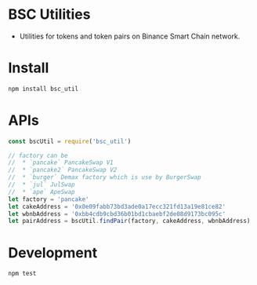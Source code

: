# BSC Utilities

* Utilities for tokens and token pairs on Binance Smart Chain network.

# Install

```bash
npm install bsc_util
```

# APIs

```js
const bscUtil = require('bsc_util')

// factory can be
//  * `pancake` PancakeSwap V1
//  * `pancake2` PancakeSwap V2
//  * `burger` Demax factory which is use by BurgerSwap
//  * `jul` JulSwap
//  * `ape` ApeSwap
let factory = 'pancake'
let cakeAddress = '0x0e09fabb73bd3ade0a17ecc321fd13a19e81ce82'
let wbnbAddress = '0xbb4cdb9cbd36b01bd1cbaebf2de08d9173bc095c'
let pairAddress = bscUtil.findPair(factory, cakeAddress, wbnbAddress)
```

# Development

```bash
npm test
```
